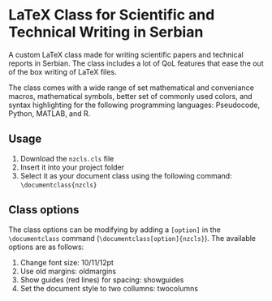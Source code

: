 #  LaTeX Class for Scientific and Technical Writing in Serbian

A custom LaTeX class made for writing scientific papers and technical reports in Serbian. The class includes a lot of QoL features that ease the out of the box writing of LaTeX files.

The class comes with a wide range of set mathematical and conveniance macros, mathematical symbols, better set of commonly used colors, and syntax highlighting for the following programming languages: Pseudocode, Python, MATLAB, and R.

## Usage

1. Download the `nzcls.cls` file
2. Insert it into your project folder
3. Select it as your document class using the following command: `\documentclass{nzcls}`

## Class options

The class options can be modifying by adding a `[option]` in the `\documentclass` command (`\documentclass[option]{nzcls}`). The available options are as follows:
1. Change font size: 10/11/12pt
2. Use old margins: oldmargins
3. Show guides (red lines) for spacing: showguides
4. Set the document style to two collumns: twocolumns

